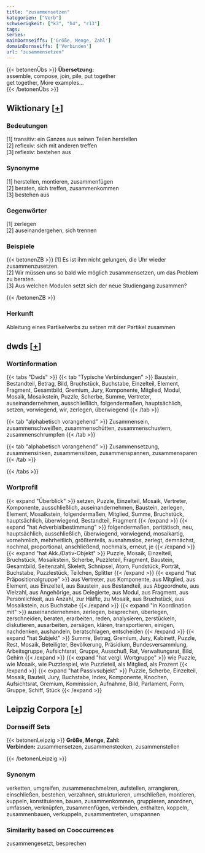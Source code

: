 ```yaml
---
title: "zusammensetzen"
kategorien: ["Verb"]
schwierigkeit: ["k3", "h4", "r13"]
tags:
series:
mainDornseiffs: ['Größe, Menge, Zahl']
domainDornseiffs: ['Verbinden']
url: "zusammensetzen"
---
```


{{< betonenÜbs >}}
**Übersetzung:**  
assemble, compose, join, pile, put  together  
get together, More examples...  
{{< /betonenÜbs >}}

## Wiktionary [[+](https://de.wiktionary.org/wiki/zusammensetzen)]

### Bedeutungen
[1] transitiv: ein Ganzes aus seinen Teilen herstellen  
[2] reflexiv: sich mit anderen treffen  
[3] reflexiv: bestehen aus  

### Synonyme
[1] herstellen, montieren, zusammenfügen  
[2] beraten, sich treffen, zusammenkommen  
[3] bestehen aus  

### Gegenwörter
[1] zerlegen  
[2] auseinandergehen, sich trennen  

### Beispiele
{{< betonenZB >}}
[1] Es ist ihm nicht gelungen, die Uhr wieder zusammenzusetzen.  
[2] Wir müssen uns so bald wie möglich zusammensetzen, um das Problem zu beraten.  
[3] Aus welchen Modulen setzt sich der neue Studiengang zusammen?  

{{< /betonenZB >}}
### Herkunft
Ableitung eines Partikelverbs zu setzen mit der Partikel zusammen  



## dwds [[+](https://www.dwds.de/wb/zusammensetzen)]

### Wortinformation
{{< tabs "Dwds" >}}
{{< tab "Typische Verbindungen" >}}
Baustein, Bestandteil, Betrag, Bild, Bruchstück, Buchstabe, Einzelteil, Element, Fragment, Gesamtbild, Gremium, Jury, Komponente, Mitglied, Modul, Mosaik, Mosaikstein, Puzzle, Scherbe, Summe, Vertreter, auseinandernehmen, ausschließlich, folgendermaßen, hauptsächlich, setzen, vorwiegend, wir, zerlegen, überwiegend
{{< /tab >}}

{{< tab "alphabetisch vorangehend" >}}
Zusammensein, zusammenschweißen, zusammenschütten, zusammenschustern, zusammenschrumpfen
{{< /tab >}}

{{< tab "alphabetisch vorangehend" >}}
Zusammensetzung, zusammensinken, zusammensitzen, zusammenspannen, zusammensparen
{{< /tab >}}

{{< /tabs >}}

### Wortprofil
{{< expand "Überblick" >}} setzen, Puzzle, Einzelteil, Mosaik, Vertreter, Komponente, ausschließlich, auseinandernehmen, Baustein, zerlegen, Element, Mosaikstein, folgendermaßen, Mitglied, Summe, Bruchstück, hauptsächlich, überwiegend, Bestandteil, Fragment {{< /expand >}}
{{< expand "hat Adverbialbestimmung" >}} folgendermaßen, paritätisch, neu, hauptsächlich, ausschließlich, überwiegend, vorwiegend, mosaikartig, vornehmlich, mehrheitlich, größtenteils, ausnahmslos, zerlegt, demnächst, nochmal, proportional, anschließend, nochmals, erneut, je {{< /expand >}}
{{< expand "hat Akk./Dativ-Objekt" >}} Puzzle, Mosaik, Einzelteil, Bruchstück, Mosaikstein, Scherbe, Puzzleteil, Fragment, Baustein, Gesamtbild, Seitenzahl, Skelett, Schnipsel, Atom, Fundstück, Porträt, Buchstabe, Puzzlestück, Teilchen, Splitter {{< /expand >}}
{{< expand "hat Präpositionalgruppe" >}} aus Vertreter, aus Komponente, aus Mitglied, aus Element, aus Einzelteil, aus Baustein, aus Bestandteil, aus Abgeordnete, aus Vielzahl, aus Angehörige, aus Delegierte, aus Modul, aus Fragment, aus Persönlichkeit, aus Anzahl, zur Hälfte, zu Mosaik, aus Bruchstück, aus Mosaikstein, aus Buchstabe {{< /expand >}}
{{< expand "in Koordination mit" >}} auseinandernehmen, zerlegen, besprechen, überlegen, zerschneiden, beraten, erarbeiten, reden, analysieren, zerstückeln, diskutieren, ausarbeiten, zersägen, klären, transportieren, einigen, nachdenken, aushandeln, beratschlagen, entscheiden {{< /expand >}}
{{< expand "hat Subjekt" >}} Summe, Betrag, Gremium, Jury, Kabinett, Puzzle, Rest, Mosaik, Beteiligter, Bevölkerung, Präsidium, Bundesversammlung, Arbeitsgruppe, Aufsichtsrat, Gruppe, Ausschuß, Rat, Verwaltungsrat, Bild, Gehirn {{< /expand >}}
{{< expand "hat vergl. Wortgruppe" >}} wie Puzzle, wie Mosaik, wie Puzzlespiel, wie Puzzleteil, als Mitglied, als Prozent {{< /expand >}}
{{< expand "hat Passivsubjekt" >}} Puzzle, Scherbe, Einzelteil, Mosaik, Bauteil, Jury, Buchstabe, Index, Komponente, Knochen, Aufsichtsrat, Gremium, Kommission, Aufnahme, Bild, Parlament, Form, Gruppe, Schiff, Stück {{< /expand >}}

## Leipzig Corpora [[+](https://corpora.uni-leipzig.de/en/res?word=zusammensetzen&corpusId=deu_newscrawl-public_2018)]

### Dornseiff Sets
{{< betonenLeipzig >}}
**Größe, Menge, Zahl:**  
**Verbinden:** zusammensetzen, zusammenstecken, zusammenstellen  

{{< /betonenLeipzig >}}

### Synonym
verketten, umgreifen, zusammenschmelzen, aufstellen, arrangieren, einschließen, bestehen, verzahnen, strukturieren, umschließen, montieren, kuppeln, konstituieren, bauen, zusammenkommen, gruppieren, anordnen, umfassen, verknüpfen, zusammenfügen, verbinden, enthalten, koppeln, zusammenbauen, verkuppeln, zusammentreten, umspannen


### Similarity based on Cooccurrences
zusammengesetzt, besprechen

